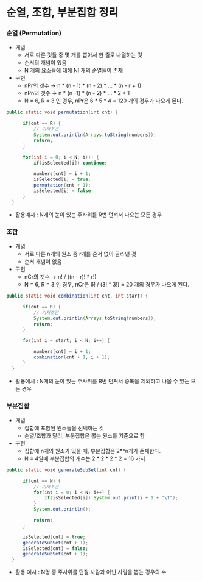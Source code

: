 # 순열, 조합, 부분집합 정리

### 순열 (Permutation)

- 개념
    - 서로 다른 것들 중 몇 개를 뽑아서 한 줄로 나열하는 것
    - 순서의 개념이 있음
    - N 개의 요소들에 대해 N! 개의 순열들이 존재
- 구현
  - nPr의 갯수 → n * (n - 1) * (n - 2) * … * (n - r + 1)
  - nPn의 갯수 → n * (n -1) * (n - 2) * … * 2 * 1
  - N = 6, R = 3 인 경우, nPr은 6 * 5 * 4 = 120 개의 경우가 나오게 된다.
```java
public static void permutation(int cnt) {

      if(cnt == R) {
          // 기저조건
          System.out.println(Arrays.toString(numbers));
          return;
      }

      for(int i = 0; i < N; i++) {
          if(isSelected[i]) continue;

          numbers[cnt] = i + 1;
          isSelected[i] = true;
          permutation(cnt + 1);
          isSelected[i] = false;
      }
  }
```

- 활용예시 : N개의 눈이 있는 주사위를 R번 던져서 나오는 모든 경우
    

### 조합

- 개념
    - 서로 다른 n개의 원소 중 r개를 순서 없이 골라낸 것
    - 순서 개념이 없음
- 구현
    - nCr의 갯수 → n! / ((n - r)! * r!)
    - N = 6, R = 3 인 경우, nCr은 6! / (3! * 3!) = 20  개의 경우가 나오게 된다.

```java
public static void combination(int cnt, int start) {

      if(cnt == R) {
          // 기저조건
          System.out.println(Arrays.toString(numbers));
          return;
      }

      for(int i = start; i < N; i++) {

          numbers[cnt] = i + 1;
          combination(cnt + 1, i + 1);
      }
  }
```

- 활용예시 : N개의 눈이 있는 주사위를 R번 던져서 중복을 제외하고 나올 수 있는 모든 경우

### 부분집합

- 개념
    - 집합에 포함된 원소들을 선택하는 것
    - 순열/조합과 달리, 부분집합은 뽑는 원소를 기준으로 함
- 구현
    - 집합에 n개의 원소가 있을 때, 부분집합은 2**n개가 존재한다.
    - N = 4일때 부분집합의 개수는 2 * 2 * 2 * 2 = 16 가지
```java
public static void generateSubSet(int cnt) {

      if(cnt == N) {
          // 기저조건
          for(int i = 0; i < N; i++) {
              if(isSelected[i]) System.out.print(i + 1 + "\t");
          }
          System.out.println();

          return;
      }

      isSelected[cnt] = true;
      generateSubSet(cnt + 1);
      isSelected[cnt] = false;
      generateSubSet(cnt + 1);
  }
```

- 활용 예시 : N명 중 주사위를 던질 사람과 아닌 사람을 뽑는 경우의 수